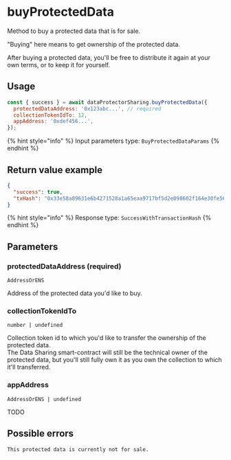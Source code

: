 # buyProtectedData

Method to buy a protected data that is for sale.

"Buying" here means to get ownership of the protected data.

After buying a protected data, you'll be free to distribute it again at your own terms, or
to keep it for yourself.

## Usage

```javascript
const { success } = await dataProtectorSharing.buyProtectedData({
  protectedDataAddress: '0x123abc...', // required
  collectionTokenIdTo: 12,
  appAddress: '0xdef456...',
});
```

{% hint style="info" %}
Input parameters type: `BuyProtectedDataParams`
{% endhint %}

## Return value example

```json
{
  "success": true,
  "txHash": "0x33e58a89631e6b4271528a1a65eaa9717bf5d2e098602f164e30fe56585895e6"
}
```

{% hint style="info" %}
Response type: `SuccessWithTransactionHash`
{% endhint %}

## Parameters

### protectedDataAddress (required)

`AddressOrENS`

Address of the protected data you'd like to buy.

### collectionTokenIdTo

`number | undefined`

Collection token id to which you'd like to transfer the ownership of the protected data.  
The Data Sharing smart-contract will still be the technical owner of the protected data, but you'll
still fully own it as you own the collection to which it'll transferred.

### appAddress

`AddressOrENS | undefined`

TODO

## Possible errors

```
This protected data is currently not for sale.
```
